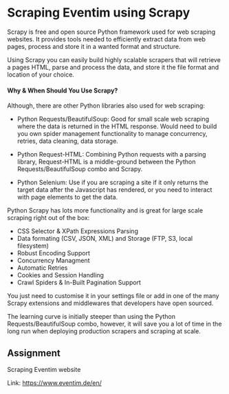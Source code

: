 # **Scraping Eventim using Scrapy**
Scrapy is free and open source Python framework used for web scraping websites. It provides tools needed to efficiently extract data from web pages, process and store it in a wanted format and structure.

Using Scrapy you can easily build highly scalable scrapers that will retrieve a pages HTML, parse and process the data, and store it the file format and location of your choice.

#### Why & When Should You Use Scrapy? ####

Although, there are other Python libraries also used for web scraping:

- Python Requests/BeautifulSoup: Good for small scale web scraping where the data is returned in the HTML response. Would need to build you own spider management functionality to manage concurrency, retries, data cleaning, data storage.

- Python Request-HTML: Combining Python requests with a parsing library, Request-HTML is a middle-ground between the Python Requests/BeautifulSoup combo and Scrapy.

- Python Selenium: Use if you are scraping a site if it only returns the target data after the Javascript has rendered, or you need to interact with page elements to get the data.

Python Scrapy has lots more functionality and is great for large scale scraping right out of the box:

- CSS Selector & XPath Expressions Parsing
- Data formating (CSV, JSON, XML) and Storage (FTP, S3, local filesystem)
- Robust Encoding Support
- Concurrency Managment
- Automatic Retries
- Cookies and Session Handling
- Crawl Spiders & In-Built Pagination Support

You just need to customise it in your settings file or add in one of the many Scrapy extensions and middlewares that developers have open sourced.

The learning curve is initially steeper than using the Python Requests/BeautifulSoup combo, however, it will save you a lot of time in the long run when deploying production scrapers and scraping at scale.

## Assignment

Scraping Eventim website

Link: https://www.eventim.de/en/



